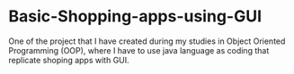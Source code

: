 # Basic-Shopping-apps-using-GUI
One of the project that I have created during my studies in Object Oriented Programming (OOP), where I have to use java language as coding that replicate shoping apps with GUI.

